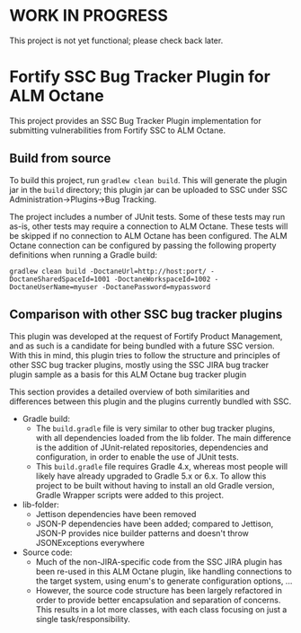 # WORK IN PROGRESS

This project is not yet functional; please check back later.

# Fortify SSC Bug Tracker Plugin for ALM Octane

This project provides an SSC Bug Tracker Plugin implementation for submitting vulnerabilities 
from Fortify SSC to ALM Octane. 

## Build from source

To build this project, run `gradlew clean build`. This will generate the plugin jar in the `build`
directory; this plugin jar can be uploaded to SSC under SSC Administration->Plugins->Bug Tracking.

The project includes a number of JUnit tests. Some of these tests may run as-is, other tests may require
a connection to ALM Octane. These tests will be skipped if no connection to ALM Octane has been configured.
The ALM Octane connection can be configured by passing the following property definitions when running
a Gradle build:

`gradlew clean build -DoctaneUrl=http://host:port/ -DoctaneSharedSpaceId=1001 -DoctaneWorkspaceId=1002 -DoctaneUserName=myuser -DoctanePassword=mypassword`

## Comparison with other SSC bug tracker plugins

This plugin was developed at the request of Fortify Product Management, and as such is a candidate for
being bundled with a future SSC version. With this in mind, this plugin tries to follow the structure
and principles of other SSC bug tracker plugins, mostly using the SSC JIRA bug tracker plugin sample as 
a basis for this ALM Octane bug tracker plugin 

This section provides a detailed overview of both similarities and differences between this plugin and 
the plugins currently bundled with SSC.

* Gradle build:
    * The `build.gradle` file is very similar to other bug tracker plugins,
      with all dependencies loaded from the lib folder. The main difference
      is the addition of JUnit-related repositories, dependencies and 
      configuration, in order to enable the use of JUnit tests.
    * This `build.gradle` file requires Gradle 4.x, whereas most people will
      likely have already upgraded to Gradle 5.x or 6.x. To allow this project
      to be built without having to install an old Gradle version, Gradle 
      Wrapper scripts were added to this project.
* lib-folder:
    * Jettison dependencies have been removed
    * JSON-P dependencies have been added; compared to Jettison, JSON-P provides
      nice builder patterns and doesn't throw JSONExceptions everywhere
* Source code:
    * Much of the non-JIRA-specific code from the SSC JIRA plugin has been re-used
      in this ALM Octane plugin, like handling connections to the target system, using
      enum's to generate configuration options, ... 
    * However, the source code structure has been largely refactored in order to 
      provide better encapsulation and separation of concerns. This results in a lot
      more classes, with each class focusing on just a single task/responsibility.  
      